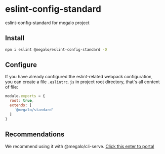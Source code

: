 # eslint-config-standard
eslint-config-standard for megalo project


## Install
```bash
npm i eslint @megalo/eslint-config-standard -D
```

## Configure
If you have already configured the eslint-related webpack configuration, 
you can create a file `.eslintrc.js` in project root directory, that`s all content of file:
```js
module.exports = {
  root: true,
  extends: [
    '@megalo/standard'
  ]
}

```

## Recommendations
We recommend using it with @megalo/cli-serve. [Click this enter to portal](https://github.com/megalojs/megalo-cli/tree/master/packages/@megalo/cli-service)
